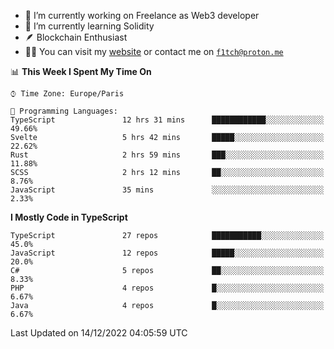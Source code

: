 - 🔭 I’m currently working on Freelance as Web3 developer
- 🌱 I’m currently learning Solidity
- 🪶 Blockchain Enthusiast
- 👨‍💻 You can visit my [website](https://f1tch.xyz) or contact me on [`f1tch@proton.me`](mailto:f1tch@proton.me)

<!--START_SECTION:waka-->
📊 **This Week I Spent My Time On** 

```text
⌚︎ Time Zone: Europe/Paris

💬 Programming Languages: 
TypeScript               12 hrs 31 mins      ████████████░░░░░░░░░░░░░   49.66% 
Svelte                   5 hrs 42 mins       █████░░░░░░░░░░░░░░░░░░░░   22.62% 
Rust                     2 hrs 59 mins       ███░░░░░░░░░░░░░░░░░░░░░░   11.88% 
SCSS                     2 hrs 12 mins       ██░░░░░░░░░░░░░░░░░░░░░░░   8.76% 
JavaScript               35 mins             ░░░░░░░░░░░░░░░░░░░░░░░░░   2.33%

```

**I Mostly Code in TypeScript** 

```text
TypeScript               27 repos            ███████████░░░░░░░░░░░░░░   45.0% 
JavaScript               12 repos            █████░░░░░░░░░░░░░░░░░░░░   20.0% 
C#                       5 repos             ██░░░░░░░░░░░░░░░░░░░░░░░   8.33% 
PHP                      4 repos             █░░░░░░░░░░░░░░░░░░░░░░░░   6.67% 
Java                     4 repos             █░░░░░░░░░░░░░░░░░░░░░░░░   6.67%

```



 Last Updated on 14/12/2022 04:05:59 UTC
<!--END_SECTION:waka-->
